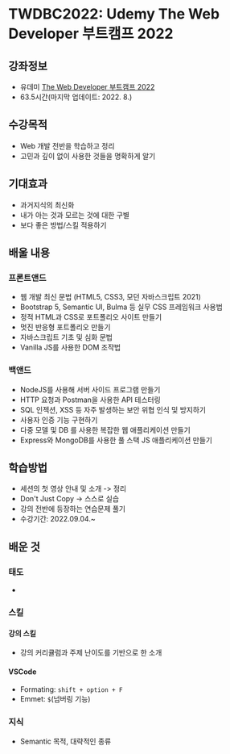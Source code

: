 # TWDBC2022: Udemy The Web Developer 부트캠프 2022
## 강좌정보
- 유데미 [The Web Developer 부트캠프 2022](https://www.udemy.com/course/the-web-developer-bootcamp-2021-korea)
- 63.5시간(마지막 업데이트: 2022. 8.)

## 수강목적
- Web 개발 전반을 학습하고 정리
- 고민과 깊이 없이 사용한 것들을 명확하게 알기

## 기대효과
- 과거지식의 최신화
- 내가 아는 것과 모르는 것에 대한 구별
- 보다 좋은 방법/스킬 적용하기

## 배울 내용
### 프론트앤드
- 웹 개발 최신 문법 (HTML5, CSS3, 모던 자바스크립트 2021)
- Bootstrap 5, Semantic UI, Bulma 등 실무 CSS 프레임워크 사용법
- 정적 HTML과 CSS로 포트폴리오 사이트 만들기
- 멋진 반응형 포트폴리오 만들기
- 자바스크립트 기초 및 심화 문법
- Vanilla JS를 사용한 DOM 조작법
### 백앤드
- NodeJS를 사용해 서버 사이드 프로그램 만들기
- HTTP 요청과 Postman을 사용한 API 테스터링
- SQL 인젝션, XSS 등 자주 발생하는 보안 위협 인식 및 방지하기
- 사용자 인증 기능 구현하기
- 다중 모델 및 DB 를 사용한 복잡한 웹 애플리케이션 만들기
- Express와 MongoDB를 사용한 풀 스택 JS 애플리케이션 만들기

## 학습방법
- 세션의 첫 영상 안내 및 소개 -> 정리
- Don't Just Copy -> 스스로 실습
- 강의 전반에 등장하는 연습문제 풀기
- 수강기간: 2022.09.04.~

## 배운 것
### 태도
- 
### 스킬
#### 강의 스킬
- 강의 커리큘럼과 주제 난이도를 기반으로 한 소개
#### VSCode
- Formating: `shift + option + F`
- Emmet: `$`(넘버링 기능)
### 지식
- Semantic 목적, 대략적인 종류